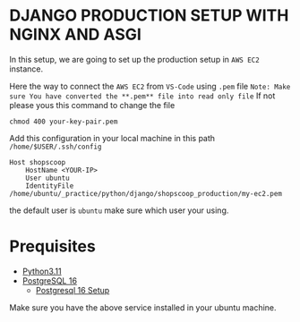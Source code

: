 # DJANGO PRODUCTION SETUP WITH NGINX AND ASGI
In this setup, we are going to set up the production setup in `AWS EC2` instance.

Here the way to connect the `AWS EC2` from `VS-Code` using `.pem` file
`Note: Make sure You have converted the **.pem** file into read only file` If not please yous this command to change the file
```
chmod 400 your-key-pair.pem
```
Add this configuration in your local machine in this path `/home/$USER/.ssh/config`
```
Host shopscoop
    HostName <YOUR-IP>
    User ubuntu
    IdentityFile /home/ubuntu/_practice/python/django/shopscoop_production/my-ec2.pem
```
the default user is `ubuntu` make sure which user your using.

# Prequisites
* [Python3.11](https://www.linuxcapable.com/how-to-install-python-3-11-on-ubuntu-linux/)
* [PostgreSQL 16](https://www.digitalocean.com/community/tutorials/how-to-install-postgresql-on-ubuntu-22-04-quickstart)
    * [Postgresql 16 Setup](https://computingforgeeks.com/install-and-configure-postgresql-on-ubuntu/)

Make sure you have the above service installed in your ubuntu machine.


